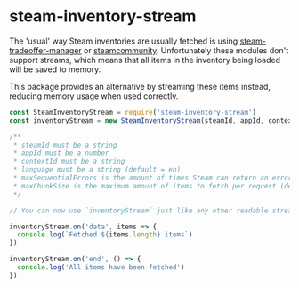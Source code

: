 # steam-inventory-stream

The 'usual' way Steam inventories are usually fetched is using [steam-tradeoffer-manager](https://github.com/DoctorMcKay/node-steam-tradeoffer-manage) or [steamcommunity](https://github.com/DoctorMcKay/node-steamcommunity). Unfortunately these modules don't support streams, which means that all items in the inventory being loaded will be saved to memory.

This package provides an alternative by streaming these items instead, reducing memory usage when used correctly.

```javascript
const SteamInventoryStream = require('steam-inventory-stream')
const inventoryStream = new SteamInventoryStream(steamId, appId, contextId, [language=en], [maxSequentialErrors=5], [maxChunkSize=5000])

/**
 * steamId must be a string
 * appId must be a number
 * contextId must be a string
 * language must be a string (default = en)
 * maxSequentialErrors is the amount of times Steam can return an error code in a row before stopping loading items (default = 5)
 * maxChunkSize is the maximum amount of items to fetch per request (default = 5000). Values above 5000 are not allowed by Steam
 */

// You can now use `inventoryStream` just like any other readable stream, e.g.:

inventoryStream.on('data', items => {
  console.log(`Fetched ${items.length} items`)
})

inventoryStream.on('end', () => {
  console.log('All items have been fetched')
})
